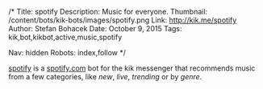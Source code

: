 /*
Title: spotify
Description: Music for everyone.
Thumbnail: /content/bots/kik-bots/images/spotify.png
Link: http://kik.me/spotify
Author: Stefan Bohacek
Date: October 9, 2015
Tags: kik,bot,kikbot,active,music,spotify

Nav: hidden
Robots: index,follow
*/

[spotify](http://kik.me/spotify) is a [spotify.com](http://www.spotify.com/) bot for the kik messenger that recommends music from a few categories, like *new*, *live*, *trending* or by *genre*.